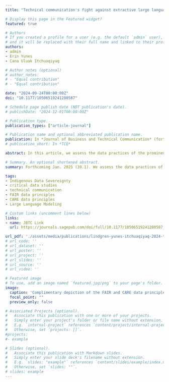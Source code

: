 ```yaml
---
title: "Technical communication's fight against extractive large language modeling by applying FAIR and CARE principles of data"

# Display this page in the Featured widget?
featured: true

# Authors
# If you created a profile for a user (e.g. the default `admin` user), write the username (folder name) here 
# and it will be replaced with their full name and linked to their profile.
authors:
- admin
- Erin Yunes
- Cana Uluak Itchuaqiyaq

# Author notes (optional)
# author_notes:
# - "Equal contribution"
# - "Equal contribution"

date: "2024-09-24T00:00:00Z"
doi: "10.1177/10506519241280587"

# Schedule page publish date (NOT publication's date).
# publishDate: "2024-12-01T00:00:00Z"

# Publication type.
publication_types: ["article-journal"]

# Publication name and optional abbreviated publication name.
publication: In *Journal of Business and Technical Communication* (forthcoming Jan. 2025, 39.1)
# publication_short: In *TCQ*

abstract: In this article, we assess the data practices of the prominent AI-assisted writing technology, Grammarly, by applying data principles that advocate for empowering Indigenous Data Sovereignty (IDSov). Our assessment is informed by our work with an Inuit tribal organization from rural Arctic Alaska that generates data and metadata about potentially sacred tribal activities. Our analysis of Grammarly’s large-language modeling practices demonstrates how technical communication can hold businesses to principled data practices created by Indigenous nations and communities who understand how to create more just futures.

# Summary. An optional shortened abstract.
summary: Forthcoming Jan. 2025 (39.1). We assess the data practices of the prominent AI-assisted writing technology, Grammarly, by applying data principles that advocate for empowering Indigenous Data Sovereignty (IDSov).

tags:
- Indigenous Data Sovereignty
- critical data studies
- technical communication
- FAIR data principles
- CARE data principles
- Large Language Modeling

# Custom links (uncomment lines below)
links:
- name: JBTC Link
  url: https://journals.sagepub.com/doi/full/10.1177/10506519241280587

url_pdf: './assets/media/publications/lindgren-yunes-itchuaqiyaq-2024-technical-communications-fight-against-extractive-LLM.pdf'
# url_code: ''
# url_dataset: ''
# url_poster: ''
# url_project: ''
# url_slides: ''
# url_source: ''
# url_video: ''

# Featured image
# To use, add an image named `featured.jpg/png` to your page's folder. 
image:
  caption: 'Complimentary depiction of the FAIR and CARE data principles'
  focal_point: ""
  preview_only: false

# Associated Projects (optional).
#   Associate this publication with one or more of your projects.
#   Simply enter your project's folder or file name without extension.
#   E.g. `internal-project` references `content/project/internal-project/index.md`.
#   Otherwise, set `projects: []`.
#projects:
#- example

# Slides (optional).
#   Associate this publication with Markdown slides.
#   Simply enter your slide deck's filename without extension.
#   E.g. `slides: "example"` references `content/slides/example/index.md`.
#   Otherwise, set `slides: ""`.
# slides: example
---
```


